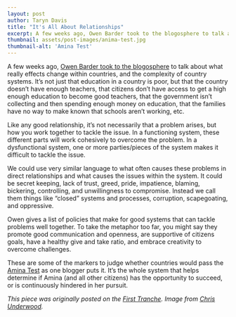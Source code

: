 ```yaml
---
layout: post
author: Taryn Davis
title: "It's All About Relationships"
excerpt: A few weeks ago, Owen Barder took to the blogosphere to talk about what really effects change within countries, and the complexity of country systems...
thumbnail: assets/post-images/anima-test.jpg
thumbnail-alt: 'Amina Test'
---
```


A few weeks ago, [Owen Barder took to the blogosphere](http://oxfamblogs.org/fp2p/can-aid-agencies-help-systems-fix-themselves-the-implications-of-complexity-for-development-cooperation/) to talk about what really effects change within countries, and the complexity of country systems. It’s not just that education in a country is poor, but that the country doesn’t have enough teachers, that citizens don’t have access to get a high enough education to become good teachers, that the government isn’t collecting and then spending enough money on education, that the families have no way to make known that schools aren’t working, etc.

Like any good relationship, it’s not necessarily that a problem arises, but how you work together to tackle the issue. In a functioning system, these different parts will work cohesively to overcome the problem. In a dysfunctional system, one or more parties/pieces of the system makes it difficult to tackle the issue.

We could use very similar language to what often causes these problems in direct relationships and what causes the issues within the system. It could be secret keeping, lack of trust, greed, pride, impatience, blaming, bickering, controlling, and unwillingness to compromise. Instead we call them things like “closed” systems and processes, corruption, scapegoating, and oppressive.

Owen gives a list of policies that make for good systems that can tackle problems well together.  To take the metaphor too far, you might say they promote good communication and openness, are supportive of citizens goals, have a healthy give and take ratio, and embrace creativity to overcome challenges.

These are some of the markers to judge whether countries would pass the [Amina Test](http://www.chrisunderwoodsblog.com/2015/05/ogp-africa-does-it-pass-amina-test.html) as one blogger puts it. It’s the whole system that helps determine if Amina (and all other citizens) has the opportunity to succeed, or is continuously hindered in her pursuit.

*This piece was originally posted on the [First Tranche](http://aiddata.org/blog/this-week-its-all-about-relationships). Image from [Chris Underwood](http://www.chrisunderwoodsblog.com/2015/05/ogp-africa-does-it-pass-amina-test.html).*
